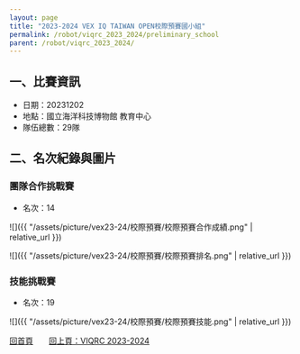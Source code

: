 ```yaml
---
layout: page
title: "2023-2024 VEX IQ TAIWAN OPEN校際預賽國小組"
permalink: /robot/viqrc_2023_2024/preliminary_school
parent: /robot/viqrc_2023_2024/
---
```


## 一、比賽資訊

- 日期：20231202
- 地點：國立海洋科技博物館 教育中心
- 隊伍總數：29隊

## 二、名次紀錄與圖片

### 團隊合作挑戰賽

- 名次：14

![]({{ "/assets/picture/vex23-24/校際預賽/校際預賽合作成績.png" | relative_url }})

![]({{ "/assets/picture/vex23-24/校際預賽/校際預賽排名.png" | relative_url }})

### 技能挑戰賽

- 名次：19

![]({{ "/assets/picture/vex23-24/校際預賽/校際預賽技能.png" | relative_url }})

[回首頁](/activity_reflections/)　　[回上頁：VIQRC 2023-2024](/activity_reflections/robot/viqrc_2023_2024/)
